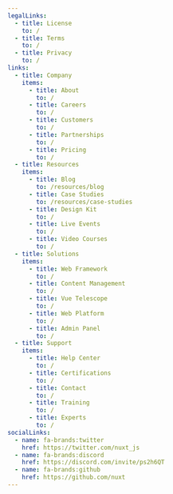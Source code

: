 ```yaml
---
legalLinks:
  - title: License
    to: /
  - title: Terms
    to: /
  - title: Privacy
    to: /
links:
  - title: Company
    items:
      - title: About
        to: /
      - title: Careers
        to: /
      - title: Customers
        to: /
      - title: Partnerships
        to: /
      - title: Pricing
        to: /
  - title: Resources
    items:
      - title: Blog
        to: /resources/blog
      - title: Case Studies
        to: /resources/case-studies
      - title: Design Kit
        to: /
      - title: Live Events
        to: /
      - title: Video Courses
        to: /
  - title: Solutions
    items:
      - title: Web Framework
        to: /
      - title: Content Management
        to: /
      - title: Vue Telescope
        to: /
      - title: Web Platform
        to: /
      - title: Admin Panel
        to: /
  - title: Support
    items:
      - title: Help Center
        to: /
      - title: Certifications
        to: /
      - title: Contact
        to: /
      - title: Training
        to: /
      - title: Experts
        to: /
socialLinks:
  - name: fa-brands:twitter
    href: https://twitter.com/nuxt_js
  - name: fa-brands:discord
    href: https://discord.com/invite/ps2h6QT
  - name: fa-brands:github
    href: https://github.com/nuxt
---
```

